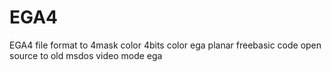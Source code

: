# EGA4
EGA4 file format to 4mask color 4bits color ega planar freebasic code open source
to old msdos video mode ega
